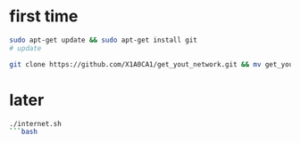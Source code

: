 # first time

```bash
sudo apt-get update && sudo apt-get install git
# update 

git clone https://github.com/X1A0CA1/get_yout_network.git && mv get_yout_network/internet.sh ~ && ~/internet.sh
```

# later
```bash
./internet.sh
```bash
